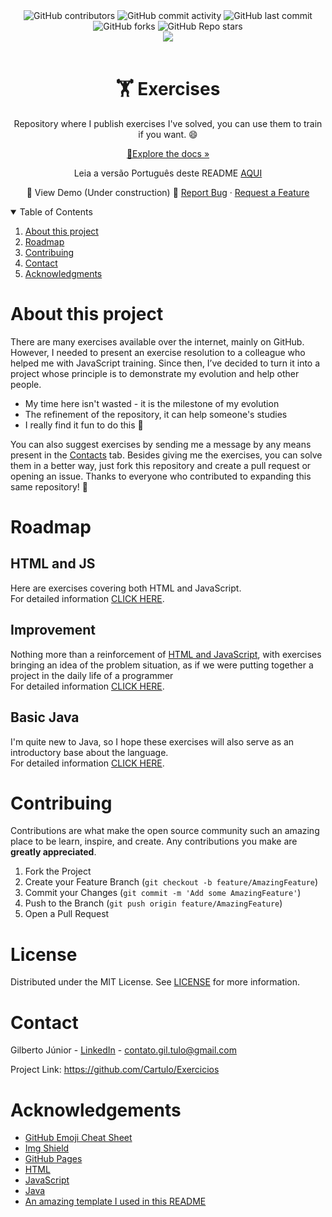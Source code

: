<html>
<head>
</head>
<body>
<div style="text-align: center">
<img alt="GitHub contributors" src="https://img.shields.io/github/contributors/cartulo/exercicios?style=for-the-badge&color=00aeae">
<img alt="GitHub commit activity" src="https://img.shields.io/github/commit-activity/m/cartulo/exercicios?style=for-the-badge&color=00aeae">
<img alt="GitHub last commit" src="https://img.shields.io/github/last-commit/cartulo/exercicios?style=for-the-badge&color=00aeae">
<img alt="GitHub forks" src="https://img.shields.io/github/forks/cartulo/exercicios?style=for-the-badge&color=00aeae">
<img alt="GitHub Repo stars" src="https://img.shields.io/github/stars/cartulo/exercicios?style=for-the-badge&color=00aeae">
<br>
<a href="https://linkedin.com/in/gil-tulo"><img src="https://img.shields.io/badge/-LinkedIn-black.svg?style=for-the-badge&logo=linkedin&colorB=555"/></a>
<br><br>

<h1>🏋️ Exercises</h1>
<p>Repository where I publish exercises I've solved, you can use them to train if you want. 😄 </p>
<p><a href="https://github.com/cartulo/exercicios">🔎Explore the docs »</a></p>
<p>Leia a versão Português deste README <a href="https://github.com/Cartulo/Exercicios/blob/main/README-pt.md">AQUI</a></p>
<p>
🚧 View Demo (Under construction) 🚧
<a href="https://github.com/cartulo/exercicios/issues">Report Bug</a>
·
<a href="https://github.com/cartulo/exercicios/issues">Request a Feature</a>
</p>
</div>
<details open>
<summary>Table of Contents</summary>
<ol>
    <li><a href="https://github.com/cartulo/exercicios#about-this-project">About this project</a></li>
    <li><a href="https://github.com/cartulo/exercicios#roadmap">Roadmap</a></li>
    <li><a href="https://github.com/cartulo/exercicios#contribuing">Contribuing</a></li>
    <li><a href="https://github.com/cartulo/exercicios#contact">Contact</a></li>
    <li><a href="https://github.com/cartulo/exercicios#acknowledgments">Acknowledgments</a></li>
</ol>
</details>

<h1>About this project</h1>
<p>
    There are many exercises available over the internet, mainly on GitHub. However, I needed to present an exercise resolution to a colleague who helped me with JavaScript training. Since then, I’ve decided to turn it into a project whose principle is to demonstrate my evolution and help other people. 
</p>
<ul>
    <li>My time here isn't wasted - it is the milestone of my evolution</li>
    <li>The refinement of the repository, it can help someone's studies</li>
    <li>I really find it fun to do this 🤣</li>
</ul>
<p> 
    You can also suggest exercises by sending me a message by any means present in the <a href="https://github.com/cartulo/exercicios#contact">Contacts</a> tab. Besides giving me the exercises, you can solve them in a better way, just fork this repository and create a pull request or opening an issue.
    Thanks to everyone who contributed to expanding this same repository! 🎉
 </p>

<h1>Roadmap</h1>
<h2>HTML and JS</h2>
<p>Here are exercises covering both HTML and JavaScript. <br>
For detailed information <a href="https://github.com/Cartulo/Exercicios/blob/main/HTML%20e%20JS/README-en.md">CLICK HERE</a>.</p>
<h2>Improvement </h2>
<p>Nothing more than a reinforcement of <a href="https://github.com/cartulo/exercicios#HTML-and-JS">HTML and JavaScript</a>, with exercises bringing an idea of the problem situation, as if we were putting together a project in the daily life of a programmer <br>
For detailed information <a href="https://github.com/Cartulo/Exercicios/blob/main/Aperfeicoamento/README-en.md">CLICK HERE</a>.</p>
<h2>Basic Java</h2>
<p>I'm quite new to Java, so I hope these exercises will also serve as an introductory base about the language. <br>
For detailed information <a href="https://github.com/Cartulo/Exercicios/blob/main/Java%20Basico/README-en.md">CLICK HERE</a>.</p>

<h1>Contribuing</h1>
<p>
    Contributions are what make the open source community such an amazing place to be learn, inspire, and create. Any contributions you make are <strong>greatly appreciated</strong>.
</p>
<ol>
    <li>Fork the Project</li>
    <li>Create your Feature Branch (<code>git checkout -b feature/AmazingFeature</code>)</li>
    <li>Commit your Changes (<code>git commit -m 'Add some AmazingFeature'</code>)</li>
    <li>Push to the Branch (<code>git push origin feature/AmazingFeature</code>)</li>
    <li>Open a Pull Request</li>
</ol>

<h1>License</h1>
<p>Distributed under the MIT License. See <a href="https://github.com/CarTulo/Exercicios/blob/master/LICENSE.md">LICENSE</a> for more information.</p>

<h1>Contact</h1>
<p>Gilberto Júnior - <a href="linkedin.com/in/gil-tulo/">LinkedIn</a> - <a href="mailto:contato.gil.tulo@gmail.com">contato.gil.tulo@gmail.com</a></p>
<p>Project Link: <a href="https://github.com/Cartulo/Exercicios#readme-en">https://github.com/Cartulo/Exercicios</a></p>

<h1>Acknowledgements</h1>
<ul>
    <li><a href="https://www.webpagefx.com/tools/emoji-cheat-sheet">GitHub Emoji Cheat Sheet</a></li>
    <li><a href="https://shields.io">Img Shield</a></li>
    <li><a href="https://pages.github.com">GitHub Pages</a></li>
    <li><a href="https://www.w3schools.com/html/html_intro.asp">HTML</a></li>
    <li><a href="https://developer.mozilla.org/en-US/docs/Web/JavaScript">JavaScript</a></li>
    <li><a href="https://www.oracle.com/br/java/technologies/javase-jdk8-doc-downloads.html">Java</a></li>
    <li><a href="https://github.com/othneildrew/Best-README-Template#about-the-project">An amazing template I used in this README</a></li>
</ul>
</body>
</html>

